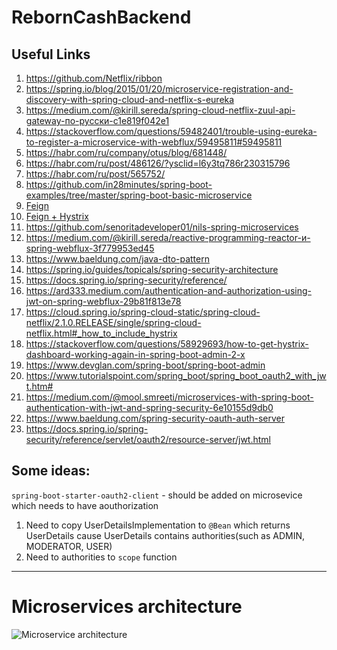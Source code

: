 # RebornCashBackend

## Useful Links

1) https://github.com/Netflix/ribbon
2) https://spring.io/blog/2015/01/20/microservice-registration-and-discovery-with-spring-cloud-and-netflix-s-eureka
3) https://medium.com/@kirill.sereda/spring-cloud-netflix-zuul-api-gateway-по-русски-c1e819f042e1
4) https://stackoverflow.com/questions/59482401/trouble-using-eureka-to-register-a-microservice-with-webflux/59495811#59495811
5) https://habr.com/ru/company/otus/blog/681448/
6) https://habr.com/ru/post/486126/?ysclid=l6y3tq786r230315796
7) https://habr.com/ru/post/565752/
8) https://github.com/in28minutes/spring-boot-examples/tree/master/spring-boot-basic-microservice
9) [Feign](https://medium.com/@kirill.sereda/spring-cloud-netflix-feign-по-русски-7b8272e8e110)
10) [Feign + Hystrix](https://medium.com/@kirill.sereda/spring-cloud-netflix-hystrix-по-русски-e60e91a6770f)
11) https://github.com/senoritadeveloper01/nils-spring-microservices
12) https://medium.com/@kirill.sereda/reactive-programming-reactor-и-spring-webflux-3f779953ed45
13) https://www.baeldung.com/java-dto-pattern
14) https://spring.io/guides/topicals/spring-security-architecture
15) https://docs.spring.io/spring-security/reference/
16) https://ard333.medium.com/authentication-and-authorization-using-jwt-on-spring-webflux-29b81f813e78
17) https://cloud.spring.io/spring-cloud-static/spring-cloud-netflix/2.1.0.RELEASE/single/spring-cloud-netflix.html#_how_to_include_hystrix
18) https://stackoverflow.com/questions/58929693/how-to-get-hystrix-dashboard-working-again-in-spring-boot-admin-2-x
19) https://www.devglan.com/spring-boot/spring-boot-admin
20) https://www.tutorialspoint.com/spring_boot/spring_boot_oauth2_with_jwt.htm#
21) https://medium.com/@mool.smreeti/microservices-with-spring-boot-authentication-with-jwt-and-spring-security-6e10155d9db0
22) https://www.baeldung.com/spring-security-oauth-auth-server
23) https://docs.spring.io/spring-security/reference/servlet/oauth2/resource-server/jwt.html

## Some ideas:
`spring-boot-starter-oauth2-client` - should be added on microsevice which needs to have aouthorization
1) Need to copy UserDetailsImplementation to `@Bean` which returns UserDetails cause UserDetails contains authorities(such as ADMIN, MODERATOR, USER)
2) Need to authorities to `scope` function
------

# Microservices architecture

![Microservice architecture](https://raw.githubusercontent.com/Abuzik/RebornCashBackend/main/documents/images/Architecture_of_microservices.png?token=GHSAT0AAAAAABM4Z4FGBLQCGCQY3WVE5GNUYYNFGFA)
